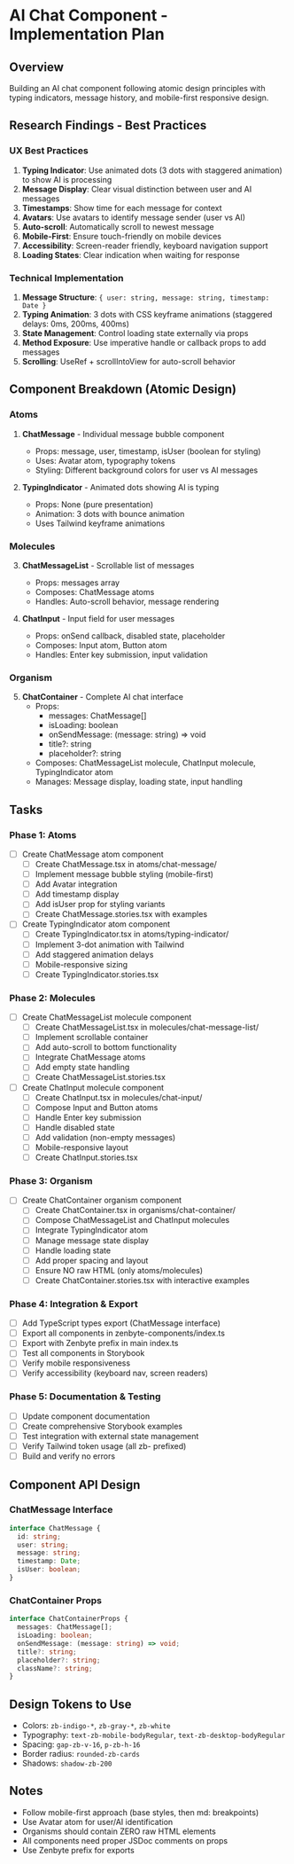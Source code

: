 # AI Chat Component - Implementation Plan

## Overview
Building an AI chat component following atomic design principles with typing indicators, message history, and mobile-first responsive design.

## Research Findings - Best Practices

### UX Best Practices
1. **Typing Indicator**: Use animated dots (3 dots with staggered animation) to show AI is processing
2. **Message Display**: Clear visual distinction between user and AI messages
3. **Timestamps**: Show time for each message for context
4. **Avatars**: Use avatars to identify message sender (user vs AI)
5. **Auto-scroll**: Automatically scroll to newest message
6. **Mobile-First**: Ensure touch-friendly on mobile devices
7. **Accessibility**: Screen-reader friendly, keyboard navigation support
8. **Loading States**: Clear indication when waiting for response

### Technical Implementation
1. **Message Structure**: `{ user: string, message: string, timestamp: Date }`
2. **Typing Animation**: 3 dots with CSS keyframe animations (staggered delays: 0ms, 200ms, 400ms)
3. **State Management**: Control loading state externally via props
4. **Method Exposure**: Use imperative handle or callback props to add messages
5. **Scrolling**: UseRef + scrollIntoView for auto-scroll behavior

## Component Breakdown (Atomic Design)

### Atoms
1. **ChatMessage** - Individual message bubble component
   - Props: message, user, timestamp, isUser (boolean for styling)
   - Uses: Avatar atom, typography tokens
   - Styling: Different background colors for user vs AI messages

2. **TypingIndicator** - Animated dots showing AI is typing
   - Props: None (pure presentation)
   - Animation: 3 dots with bounce animation
   - Uses Tailwind keyframe animations

### Molecules
3. **ChatMessageList** - Scrollable list of messages
   - Props: messages array
   - Composes: ChatMessage atoms
   - Handles: Auto-scroll behavior, message rendering

4. **ChatInput** - Input field for user messages
   - Props: onSend callback, disabled state, placeholder
   - Composes: Input atom, Button atom
   - Handles: Enter key submission, input validation

### Organism
5. **ChatContainer** - Complete AI chat interface
   - Props:
     - messages: ChatMessage[]
     - isLoading: boolean
     - onSendMessage: (message: string) => void
     - title?: string
     - placeholder?: string
   - Composes: ChatMessageList molecule, ChatInput molecule, TypingIndicator atom
   - Manages: Message display, loading state, input handling

## Tasks

### Phase 1: Atoms
- [ ] Create ChatMessage atom component
  - [ ] Create ChatMessage.tsx in atoms/chat-message/
  - [ ] Implement message bubble styling (mobile-first)
  - [ ] Add Avatar integration
  - [ ] Add timestamp display
  - [ ] Add isUser prop for styling variants
  - [ ] Create ChatMessage.stories.tsx with examples

- [ ] Create TypingIndicator atom component
  - [ ] Create TypingIndicator.tsx in atoms/typing-indicator/
  - [ ] Implement 3-dot animation with Tailwind
  - [ ] Add staggered animation delays
  - [ ] Mobile-responsive sizing
  - [ ] Create TypingIndicator.stories.tsx

### Phase 2: Molecules
- [ ] Create ChatMessageList molecule component
  - [ ] Create ChatMessageList.tsx in molecules/chat-message-list/
  - [ ] Implement scrollable container
  - [ ] Add auto-scroll to bottom functionality
  - [ ] Integrate ChatMessage atoms
  - [ ] Add empty state handling
  - [ ] Create ChatMessageList.stories.tsx

- [ ] Create ChatInput molecule component
  - [ ] Create ChatInput.tsx in molecules/chat-input/
  - [ ] Compose Input and Button atoms
  - [ ] Handle Enter key submission
  - [ ] Handle disabled state
  - [ ] Add validation (non-empty messages)
  - [ ] Mobile-responsive layout
  - [ ] Create ChatInput.stories.tsx

### Phase 3: Organism
- [ ] Create ChatContainer organism component
  - [ ] Create ChatContainer.tsx in organisms/chat-container/
  - [ ] Compose ChatMessageList and ChatInput molecules
  - [ ] Integrate TypingIndicator atom
  - [ ] Manage message state display
  - [ ] Handle loading state
  - [ ] Add proper spacing and layout
  - [ ] Ensure NO raw HTML (only atoms/molecules)
  - [ ] Create ChatContainer.stories.tsx with interactive examples

### Phase 4: Integration & Export
- [ ] Add TypeScript types export (ChatMessage interface)
- [ ] Export all components in zenbyte-components/index.ts
- [ ] Export with Zenbyte prefix in main index.ts
- [ ] Test all components in Storybook
- [ ] Verify mobile responsiveness
- [ ] Verify accessibility (keyboard nav, screen readers)

### Phase 5: Documentation & Testing
- [ ] Update component documentation
- [ ] Create comprehensive Storybook examples
- [ ] Test integration with external state management
- [ ] Verify Tailwind token usage (all zb- prefixed)
- [ ] Build and verify no errors

## Component API Design

### ChatMessage Interface
```typescript
interface ChatMessage {
  id: string;
  user: string;
  message: string;
  timestamp: Date;
  isUser: boolean;
}
```

### ChatContainer Props
```typescript
interface ChatContainerProps {
  messages: ChatMessage[];
  isLoading: boolean;
  onSendMessage: (message: string) => void;
  title?: string;
  placeholder?: string;
  className?: string;
}
```

## Design Tokens to Use
- Colors: `zb-indigo-*`, `zb-gray-*`, `zb-white`
- Typography: `text-zb-mobile-bodyRegular`, `text-zb-desktop-bodyRegular`
- Spacing: `gap-zb-v-16`, `p-zb-h-16`
- Border radius: `rounded-zb-cards`
- Shadows: `shadow-zb-200`

## Notes
- Follow mobile-first approach (base styles, then md: breakpoints)
- Use Avatar atom for user/AI identification
- Organisms should contain ZERO raw HTML elements
- All components need proper JSDoc comments on props
- Use Zenbyte prefix for exports
